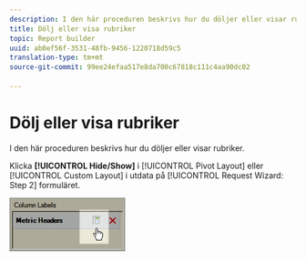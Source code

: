 ```yaml
---
description: I den här proceduren beskrivs hur du döljer eller visar rubriker.
title: Dölj eller visa rubriker
topic: Report builder
uuid: ab0ef56f-3531-48fb-9456-1220718d59c5
translation-type: tm+mt
source-git-commit: 99ee24efaa517e8da700c67818c111c4aa90dc02

---
```



# Dölj eller visa rubriker

I den här proceduren beskrivs hur du döljer eller visar rubriker.

Klicka **[!UICONTROL Hide/Show]** i [!UICONTROL Pivot Layout] eller [!UICONTROL Custom Layout] i utdata på [!UICONTROL Request Wizard: Step 2] formuläret.

![](assets/hide_show_header.png)

